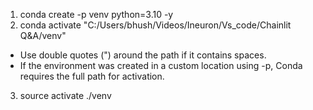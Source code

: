 1. conda create -p venv python=3.10 -y
2. conda activate "C:/Users/bhush/Videos/Ineuron/Vs_code/Chainlit Q&A/venv"

- Use double quotes (") around the path if it contains spaces.
- If the environment was created in a custom location using -p, Conda requires the full path for activation.

3. source activate ./venv
